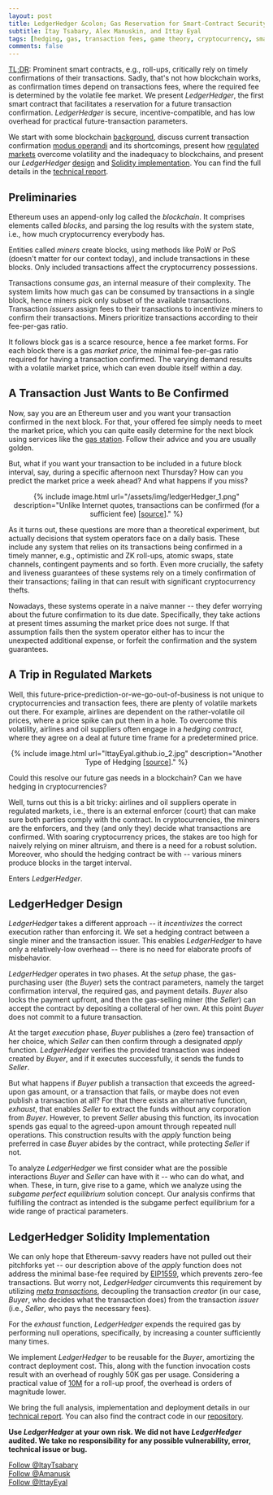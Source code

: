 ```yaml
---
layout: post
title: LedgerHedger &colon; Gas Reservation for Smart-Contract Security
subtitle: Itay Tsabary, Alex Manuskin, and Ittay Eyal
tags: [hedging, gas, transaction fees, game theory, cryptocurrency, smart contracts] 
comments: false
---
```




<ins>TL;DR</ins>: Prominent smart contracts, e.g., roll-ups, critically rely on timely confirmations of their transactions.
Sadly, that's not how blockchain works, as confirmation times depend on transactions fees, where the required fee is determined by the volatile fee market.
We present _LedgerHedger_, the first smart contract that facilitates a reservation for a future transaction confirmation. 
_LedgerHedger_ is secure, incentive-compatible, and has low overhead for practical future-transaction parameters.



We start with some blockchain [background](#preliminaries), discuss current transaction confirmation [modus operandi](#a-transaction-just-wants-to-be-confirmed) and its shortcomings, present how [regulated markets](#a-trip-in-regulated-markets) overcome volatility and the inadequacy to blockchains, and present our _LedgerHedger_ [design](#ledgerhedger-design) and [Solidity implementation](#ledgerhedger-solidity-implementation).
You can find the full details in the [technical report](https://eprint.iacr.org/2022/056).


## Preliminaries 

Ethereum uses an append-only log called the _blockchain_.
It comprises elements called _blocks_, and parsing the log results with the system state, i.e., how much cryptocurrency everybody has.

Entities called _miners_ create blocks, using methods like PoW or PoS (doesn't matter for our context today), and include transactions in these blocks.
Only included transactions affect the cryptocurrency possessions.

Transactions consume _gas_, an internal measure of their complexity.
The system limits how much gas can be consumed by transactions in a single block, hence miners pick only subset of the available transactions.
Transaction _issuers_ assign fees to their transactions to incentivize miners to confirm their transactions.
Miners prioritize transactions according to their fee-per-gas ratio.

It follows block gas is a scarce resource, hence a fee market forms.
For each block there is a gas _market price_, the minimal fee-per-gas ratio required for having a transaction confirmed.
The varying demand results with a volatile market price, which can even double itself within a day.


## A Transaction Just Wants to Be Confirmed

Now, say you are an Ethereum user and you want your transaction confirmed in the next block.
For that, your offered fee simply needs to meet the market price, which you can quite easily determine for the next block using services like the [gas station](https://ethgasstation.info/).
Follow their advice and you are usually golden.


But, what if you want your transaction to be included in a future block interval, say, during a specific afternoon next Thursday? 
How can you predict the market price a week ahead?
And what happens if you miss?

<div style="text-align:center">
{% include image.html url="/assets/img/ledgerHedger_1.png" description="Unlike Internet quotes, transactions can be confirmed (for a sufficient fee) [<a href='https://www.someecards.com/usercards/viewcard/MjAxMi04NTdhYjEzNjE2MTZmM2Y0/amp/'>source</a>]." %}
</div>
 
As it turns out, these questions are more than a theoretical experiment, but actually decisions that system operators face on a daily basis.
These include any system that relies on its transactions being confirmed in a timely manner, e.g., optimistic and ZK roll-ups, atomic swaps, state channels, contingent payments and so forth. 
Even more crucially, the safety and liveness guarantees of these systems rely on a timely confirmation of their transactions; failing in that can result with significant cryptocurrency thefts. 

Nowadays, these systems operate in a naive manner -- they defer worrying about the future confirmation to its due date. 
Specifically, they take actions at present times assuming the market price does not surge.
If that assumption fails then the system operator either has to incur the unexpected additional expense, or forfeit the confirmation and the system guarantees.

## A Trip in Regulated Markets

Well, this future-price-prediction-or-we-go-out-of-business is not unique to cryptocurrencies and transaction fees, there are plenty of volatile markets out there.
For example, airlines are dependent on the rather-volatile oil prices, where a price spike can put them in a hole.
To overcome this volatility, airlines and oil suppliers often engage in a _hedging contract_, where they agree on a deal at future time frame for a predetermined price.



<div style="text-align:center">
{% include image.html url="IttayEyal.github.io_2.jpg" description="Another Type of Hedging [<a href='https://www.treasuryandrisk.com/2017/07/13/new-hedge-accounting-standard-flashes-green-light/'>source</a>]." %}
</div>



Could this resolve our future gas needs in a blockchain? 
Can we have hedging in cryptocurrencies?

Well, turns out this is a bit tricky: airlines and oil suppliers operate in regulated markets, i.e., there is an external enforcer (court) that can make sure both parties comply with the contract.
In cryptocurrencies, the miners are the enforcers, and they (and only they) decide what transactions are confirmed.
With soaring cryptocurrency prices, the stakes are too high for naively relying on miner altruism, and there is a need for a robust solution.
Moreover, who should the hedging contract be with -- various miners produce blocks in the target interval. 

Enters _LedgerHedger_.

## LedgerHedger Design

_LedgerHedger_ takes a different approach -- it _incentivizes_ the correct execution rather than enforcing it.
We set a hedging contract between a single miner and the transaction issuer. 
This enables _LedgerHedger_ to have only a relatively-low overhead -- there is no need for elaborate proofs of misbehavior.

_LedgerHedger_ operates in two phases.
At the _setup_ phase, the gas-purchasing user (the _Buyer_) sets the contract parameters, namely the target confirmation interval, the required gas, and payment details.
_Buyer_ also locks the payment upfront, and then the gas-selling miner (the _Seller_) can accept the contract by depositing a collateral of her own.
At this point _Buyer_ does not commit to a future transaction.

At the target _execution_ phase, _Buyer_ publishes a (zero fee) transaction of her choice, which _Seller_ can then confirm through a designated _apply_ function.
_LedgerHedger_ verifies the provided transaction was indeed created by _Buyer_, and if it executes successfully, it sends the funds to _Seller_.

But what happens if _Buyer_ publish a transaction that exceeds the agreed-upon gas amount, or a transaction that fails, or maybe does not even publish a transaction at all?
For that there exists an alternative function, _exhaust_, that enables _Seller_ to extract the funds without any corporation from _Buyer_.
However, to prevent _Seller_ abusing this function, its invocation spends gas equal to the agreed-upon amount through repeated null operations. 
This construction results with the _apply_ function being preferred in case _Buyer_ abides by the contract, while protecting _Seller_ if not.


To analyze _LedgerHedger_ we first consider what are the possible interactions _Buyer_ and _Seller_ can have with it -- who can do what, and when.
These, in turn, give rise to a game, which we analyze using the _subgame perfect equilibrium_ solution concept.
Our analysis confirms that fulfilling the contract as intended is the subgame perfect equilibrium for a wide range of practical parameters.


## LedgerHedger Solidity Implementation

We can only hope that Ethereum-savvy readers have not pulled out their pitchforks yet -- our description above of the _apply_ function does not address the minimal base-fee required by [EIP1559](https://github.com/ethereum/EIPs/blob/master/EIPS/eip-1559.md), which prevents zero-fee transactions.
But worry not, _LedgerHedger_ circumvents this requirement by utilizing [_meta transactions_](https://medium.com/@austin_48503/ethereum-meta-transactions-90ccf0859e84), decoupling the transaction _creator_ (in our case, _Buyer_, who decides what the transaction does) from the transaction _issuer_ (i.e., _Seller_, who pays the necessary fees).

For the _exhaust_ function, _LedgerHedger_ expends the required gas by performing null operations, specifically, by increasing a counter sufficiently many times.

We implement _LedgerHedger_ to be reusable for the _Buyer_, amortizing the contract deployment cost.
This, along with the function invocation costs result with an overhead of roughly 50K gas per usage.
Considering a practical value of [10M](https://etherscan.io/tx/0x90ebd9630d98d5b0a186eec4c2382c296e5f41e828da910d76a53ab72ffe30e8) for a roll-up proof, the overhead is orders of magnitude lower.

We bring the full analysis, implementation and deployment details in our [technical report](https://eprint.iacr.org/2022/056).
You can also find the contract code in our [repository](https://github.com/amanusk/LedgerHedger-contracts).

**Use _LedgerHedger_ at your own risk. We did not have _LedgerHedger_ audited. We take no responsibility for any possible vulnerability, error, technical issue or bug.**



<a href="https://twitter.com/ItayTsabary" class="twitter-follow-button" data-show-count="false">Follow @ItayTsabary</a><script async src="https://platform.twitter.com/widgets.js" charset="utf-8"></script> <br/>
<a href="https://twitter.com/amanusk_" class="twitter-follow-button" data-show-count="false">Follow @Amanusk</a><script async src="https://platform.twitter.com/widgets.js" charset="utf-8"></script> <br/>
<a href="https://twitter.com/IttayEyal" class="twitter-follow-button" data-show-count="false">Follow @IttayEyal</a><script async src="https://platform.twitter.com/widgets.js" charset="utf-8"></script>

